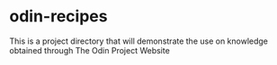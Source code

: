 # odin-recipes
This is a project directory that will demonstrate the use on knowledge obtained through The Odin Project Website